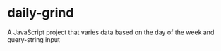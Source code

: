 # daily-grind
A JavaScript project that varies data based on the day of the week and query-string input 
